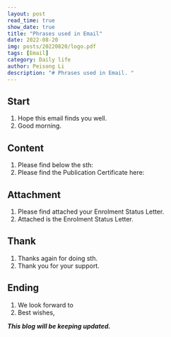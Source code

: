 ```yaml
---
layout: post
read_time: true
show_date: true
title: "Phrases used in Email"
date: 2022-08-20
img: posts/20220820/logo.pdf
tags: [Email]
category: Daily life
author: Peisong Li
description: "# Phrases used in Email. "
---
```


## Start

 1. Hope this email finds you well.
 2. Good morning.

## Content

 1. Please find below the sth:
 2. Please find the Publication Certificate here:

## Attachment

 1. Please find attached your Enrolment Status Letter.
 2. Attached is the Enrolment Status Letter.

## Thank

 1. Thanks again for doing sth.
 2. Thank you for your support.


## Ending

 1. We look forward to
 2. Best wishes,

***This blog will be keeping updated.***


